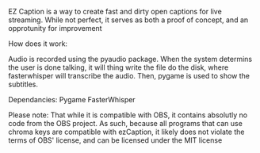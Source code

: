 EZ Caption is a way to create fast and dirty open captions for live streaming. While not perfect, it serves as both a proof of concept, and an opprotunity for improvement

How does it work:

Audio is recorded using the pyaudio package. When the system determins the user is done talking, it will thing write the file do the disk, where fasterwhisper will transcribe the audio.
Then, pygame is used to show the subtitles.

Dependancies:
Pygame
FasterWhisper



Please note: That while it is compatible with OBS, it contains absolutly no code from the OBS project. As such, because all programs that can use chroma keys are compatible with ezCaption, it likely does not violate the terms of OBS' license, and can be licensed under the MIT license 
